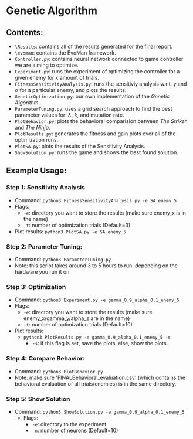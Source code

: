 # Genetic Algorithm
## Contents:
- `\Results`: contains all of the results generated for the final report.
- `\evoman`: contains the EvoMan framework.
- `Controller.py`: contains neural network connected to game controller we are aiming to optimize.
- `Experiment.py`: runs the experiment of optimizing the controller for a given enemy for x amount of trials.
- `FitnessSensitivityAnalysis.py`: runs the sensitiviy analysis w.r.t. $\gamma$ and $\alpha$ for a particular enemy, and plots the results.
- `GeneticOptimization.py`: our own implementation of the *Genetic Algorithm*.
- `ParameterTuning.py`: uses a grid search approach to find the best parameter values for: $\lambda$, $k$, and mutation rate.
- `PlotBehavior.py`: plots the behavioral comparision between _The Striker_ and _The Ninja_.
- `PlotResults.py`: generates the fitness and gain plots over all of the optimization runs. 
- `PlotSA.py`: plots the results of the Sensitivity Analysis. 
- `ShowSolution.py`: runs the game and shows the best found solution.
## Example Usage:
### Step 1: Sensitivity Analysis
- Command: `python3 FitnessSensitivityAnalysis.py -e SA_enemy_5`
- Flags:
 	- `-e`:	directory you want to store the results (make sure enemy_x is in the name)
  	- `-t`: number of optimization trials (Default=3)
- Plot results: `python3 PlotSA.py -e SA_enemy_5`
### Step 2: Parameter Tuning:
- Command: `python3 ParameterTuning.py`
- Note: this script takes around 3 to 5 hours to run, depending on the hardware you run it on.
### Step 3: Optimization 
- Command: `python3 Experiment.py -e gamma_0.9_alpha_0.1_enemy_5`
- Flags:
 	- `-e`:	directory you want to store the results (make sure enemy_x/gamma_y/alpha_z are in the name)
	- `-t`: number of optimization trials (Default=10)
- Plot results: 
	-  `python3 PlotResults.py -e gamma_0.9_alpha_0.1_enemy_5 -s`
		- `-s`: if this flag is set, save the plots. else, show the plots. 
### Step 4: Compare Behavior:
- Command: `python3 PlotBehavior.py`
- Note: make sure 'FINALBehavioral_evaluation.csv' (which contains the behavioral evaluation of all trials/enemies) is in the same directory. 
### Step 5: Show Solution
- Command: `python3 ShowSolution.py -e gamma_0.9_alpha_0.1_enemy_5`
	- Flags:
		- `-e`: directory to the experiment
		- `-n`: number of neurons (Default=10)
